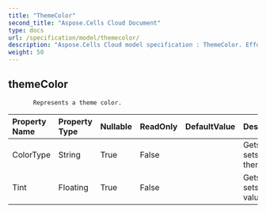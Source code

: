 ```yaml
---
title: "ThemeColor"
second_title: "Aspose.Cells Cloud Document"
type: docs
url: /specification/model/themecolor/
description: "Aspose.Cells Cloud model specification : ThemeColor. Effortlessly handle Excel and other spreadsheet documents with features like opening, generating, editing, splitting, merging, comparing, and converting."
weight: 50
---
```


## **themeColor**

           Represents a theme color.            

| Property Name | Property Type | Nullable |  ReadOnly | DefaultValue | Description | 
| :- | :- | :- |:- |  :- | :- |
| ColorType | String | True |  False |  | Gets and sets the theme type.  |  
| Tint | Floating | True |  False |  | Gets and sets the tint value.  |  

